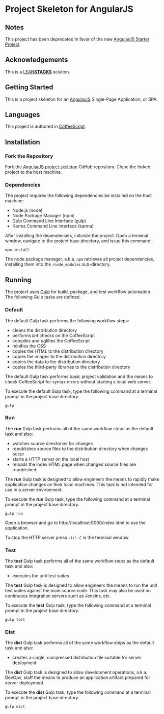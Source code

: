 # Project Skeleton for AngularJS

## Notes

This project has been deprecated in favor of the new [AngularJS Starter Project](https://github.com/leanstacks/skeleton-ui-ng).

## Acknowledgements

This is a [LEAN**STACKS**](http://www.leanstacks.com) solution.

## Getting Started

This is a project skeleton for an [AngularJS](https://angularjs.org/) Single-Page Application, or SPA.  

## Languages

This project is authored in [CoffeeScript](http://coffeescript.org).

## Installation

### Fork the Repository

Fork the [AngularJS project skeleton](https://github.com/mwarman/skeleton-ui-ng-coffee) GitHub repository.  Clone the forked project to the host machine.

### Dependencies

The project requires the following dependencies be installed on the host machine:

* Node.js (node)
* Node Package Manager (npm)
* Gulp Command Line Interface (gulp)
* Karma Command Line Interface (karma)

After installing the dependencies, initialize the project.  Open a terminal window, navigate to the project base directory, and issue this command:

```
npm install
```

The node package manager, a.k.a. `npm` retrieves all project dependencies, installing them into the `/node_modules` sub-directory.

## Running

The project uses [Gulp](http://gulpjs.com) for build, package, and test workflow automation.  The following Gulp tasks are defined.

### Default

The default Gulp task performs the following workflow steps:

* cleans the distribution directory
* performs *lint* checks on the CoffeeScript
* compiles and uglifies the CoffeeScript
* minifies the CSS
* copies the HTML to the distribution directory
* copies the images to the distribution directory
* copies the data to the distribution directory
* copies the third-party libraries to the distribution directory

The default Gulp task performs basic project validation and the means to check CoffeeScript for syntax errors without starting a local web server.

To execute the default Gulp task, type the following command at a terminal prompt in the project base directory.

```
gulp
```

### Run

The **run** Gulp task performs all of the same workflow steps as the default task and also:

* watches source directories for changes
* republishes source files to the distribution directory when changes occur
* starts a HTTP server on the local host
* reloads the index HTML page when changed source files are republished

The **run** Gulp task is designed to allow engineers the means to rapidly make application changes on their local machines.  This task is not intended for use in a server environment.

To execute the **run** Gulp task, type the following command at a terminal prompt in the project base directory.

```
gulp run
```

Open a browser and go to http://localhost:9000/index.html to use the application.

To stop the HTTP server press `ctrl-C` in the terminal window.

### Test

The **test** Gulp task performs all of the same workflow steps as the default task and also:

* executes the unit test suites

The **test** Gulp task is designed to allow engineers the means to run the unit test suites against the main source code.  This task may also be used on continuous integration servers such as Jenkins, etc.

To execute the **test** Gulp task, type the following command at a terminal prompt in the project base directory.

```
gulp test
```

### Dist

The **dist** Gulp task performs all of the same workflow steps as the default task and also:

* creates a single, compressed distribution file suitable for server deployment

The **dist** Gulp task is designed to allow development operations, a.k.a. DevOps, staff the means to produce an application artifact prepared for server deployment.

To execute the **dist** Gulp task, type the following command at a terminal prompt in the project base directory.

```
gulp dist
```
